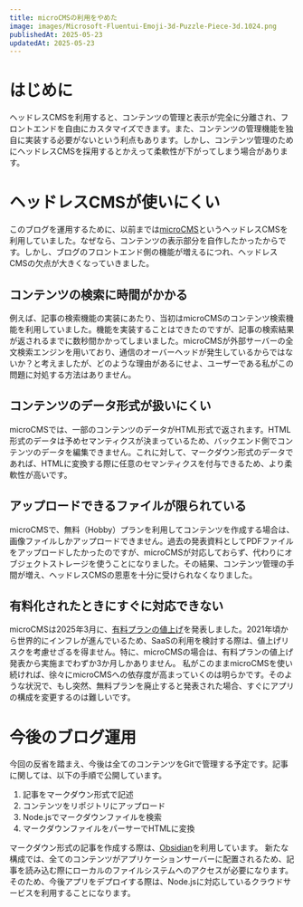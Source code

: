 ```yaml
---
title: microCMSの利用をやめた
image: images/Microsoft-Fluentui-Emoji-3d-Puzzle-Piece-3d.1024.png
publishedAt: 2025-05-23
updatedAt: 2025-05-23
---
```

# はじめに
ヘッドレスCMSを利用すると、コンテンツの管理と表示が完全に分離され、フロントエンドを自由にカスタマイズできます。また、コンテンツの管理機能を独自に実装する必要がないという利点もあります。しかし、コンテンツ管理のためにヘッドレスCMSを採用するとかえって柔軟性が下がってしまう場合があります。
# ヘッドレスCMSが使いにくい
このブログを運用するために、以前までは[microCMS](https://microcms.io)というヘッドレスCMSを利用していました。なぜなら、コンテンツの表示部分を自作したかったからです。しかし、ブログのフロントエンド側の機能が増えるにつれ、ヘッドレスCMSの欠点が大きくなっていきました。
## コンテンツの検索に時間がかかる
例えば、記事の検索機能の実装にあたり、当初はmicroCMSのコンテンツ検索機能を利用していました。機能を実装することはできたのですが、記事の検索結果が返されるまでに数秒間かかってしまいました。microCMSが外部サーバーの全文検索エンジンを用いており、通信のオーバーヘッドが発生しているからではないか？と考えましたが、どのような理由があるにせよ、ユーザーである私がこの問題に対処する方法はありません。
## コンテンツのデータ形式が扱いにくい
microCMSでは、一部のコンテンツのデータがHTML形式で返されます。HTML形式のデータは予めセマンティクスが決まっているため、バックエンド側でコンテンツのデータを編集できません。これに対して、マークダウン形式のデータであれば、HTMLに変換する際に任意のセマンティクスを付与できるため、より柔軟性が高いです。
## アップロードできるファイルが限られている
microCMSで、無料（Hobby）プランを利用してコンテンツを作成する場合は、画像ファイルしかアップロードできません。過去の発表資料としてPDFファイルをアップロードしたかったのですが、microCMSが対応しておらず、代わりにオブジェクトストレージを使うことになりました。その結果、コンテンツ管理の手間が増え、ヘッドレスCMSの恩恵を十分に受けられなくなりました。
## 有料化されたときにすぐに対応できない
microCMSは2025年3月に、[有料プランの値上げ](https://blog.microcms.io/pricing-update-2025-06/)を発表しました。2021年頃から世界的にインフレが進んでいるため、SaaSの利用を検討する際は、値上げリスクを考慮せざるを得ません。特に、microCMSの場合は、有料プランの値上げ発表から実施までわずか3か月しかありません。
私がこのままmicroCMSを使い続ければ、徐々にmicroCMSへの依存度が高まっていくのは明らかです。そのような状況で、もし突然、無料プランを廃止すると発表された場合、すぐにアプリの構成を変更するのは難しいです。
# 今後のブログ運用
今回の反省を踏まえ、今後は全てのコンテンツをGitで管理する予定です。記事に関しては、以下の手順で公開しています。
1. 記事をマークダウン形式で記述
2. コンテンツをリポジトリにアップロード
3. Node.jsでマークダウンファイルを検索
4. マークダウンファイルをパーサーでHTMLに変換

マークダウン形式の記事を作成する際は、[Obsidian](https://obsidian.md)を利用しています。
新たな構成では、全てのコンテンツがアプリケーションサーバーに配置されるため、記事を読み込む際にローカルのファイルシステムへのアクセスが必要になります。そのため、今後アプリをデプロイする際は、Node.jsに対応しているクラウドサービスを利用することになります。